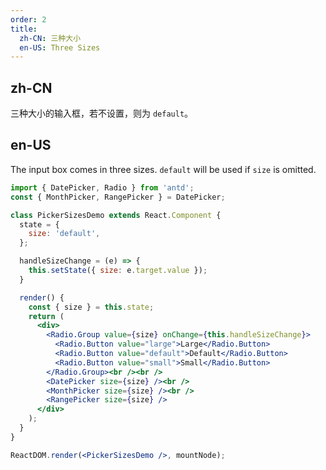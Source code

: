 ```yaml
---
order: 2
title:
  zh-CN: 三种大小
  en-US: Three Sizes
---
```


## zh-CN

三种大小的输入框，若不设置，则为 `default`。

## en-US

The input box comes in three sizes. `default` will be used if `size` is omitted.


````jsx
import { DatePicker, Radio } from 'antd';
const { MonthPicker, RangePicker } = DatePicker;

class PickerSizesDemo extends React.Component {
  state = {
    size: 'default',
  };

  handleSizeChange = (e) => {
    this.setState({ size: e.target.value });
  }

  render() {
    const { size } = this.state;
    return (
      <div>
        <Radio.Group value={size} onChange={this.handleSizeChange}>
          <Radio.Button value="large">Large</Radio.Button>
          <Radio.Button value="default">Default</Radio.Button>
          <Radio.Button value="small">Small</Radio.Button>
        </Radio.Group><br /><br />
        <DatePicker size={size} /><br />
        <MonthPicker size={size} /><br />
        <RangePicker size={size} />
      </div>
    );
  }
}

ReactDOM.render(<PickerSizesDemo />, mountNode);
````
